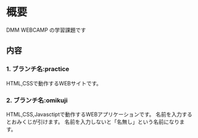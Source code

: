 # 概要
DMM WEBCAMP の学習課題です
## 内容
### 1. ブランチ名:practice
HTML,CSSで動作するWEBサイトです。
### 2. ブランチ名:omikuji
HTML,CSS,Javasctiptで動作するWEBアプリケーションです。
名前を入力するとおみくじが引けます。
名前を入力しないと「名無し」という名前になります。
